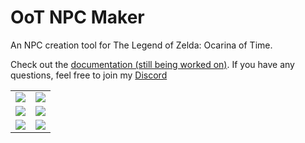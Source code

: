 <h1>OoT NPC Maker</h1>
An NPC creation tool for The Legend of Zelda: Ocarina of Time.

Check out the <a href="https://github.com/skawo/OoT-NPC-Maker/wiki">documentation (still being worked on)</a>. If you have any questions, feel free to join my <a href="https://discord.com/invite/d9gNnBHvBb">Discord</a>

<table>
  <tr>
    <td>  
      <img src="https://user-images.githubusercontent.com/43761362/148636741-7398b6b3-3fe6-4db6-83b6-13c1bf710d04.png">
    </td>
    <td> 
      <img src="https://github-production-user-asset-6210df.s3.amazonaws.com/43761362/265679623-a4902819-6d2c-4031-bb39-d575ad7b4b79.png">
    </td> 
  </tr>
  <tr>
    <td>
      <img src="https://github-production-user-asset-6210df.s3.amazonaws.com/43761362/265679956-a2191ba1-4977-4b74-85ce-90391d5b439d.png">
    </td>
    <td>
      <img src="https://github-production-user-asset-6210df.s3.amazonaws.com/43761362/265679109-f5125f80-fffe-4d50-a19f-474b0145912c.png">
    </td>
  </tr>
  <tr>
    <td>
      <img src="https://user-images.githubusercontent.com/43761362/148636887-9cd96338-72fc-4b1e-97e9-f41ba3b9762e.png">
    </td>
    <td>
      <img src="https://user-images.githubusercontent.com/43761362/148636964-d78800ba-6b33-4e0b-bce7-f937ebe19054.png">
    </td>
  </tr>
</table>
